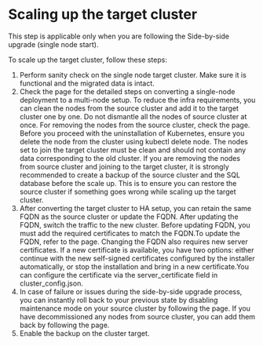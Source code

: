 ﻿# Scaling up the target cluster

This step is applicable only when you are following the Side-by-side upgrade (single node
            start).

To scale up the target cluster, follow these steps:

1. Perform sanity check on the single node target cluster. Make sure it is
                    functional and the migrated data is intact.
2. Check the 
                    page for the detailed steps on converting a single-node deployment to a
                    multi-node setup. To reduce the infra requirements, you can clean the nodes from the source cluster
                    and add it to the target cluster one by one. Do not dismantle all the nodes of
                    source cluster at once. For removing the nodes from the source cluster, check the  page.
                    Before you proceed with the uninstallation of Kubernetes, ensure you delete the
                    node from the cluster using kubectl delete node. The nodes set to join the target cluster must be clean and should not contain any
                    data corresponding to the old cluster. If you are removing the nodes from source cluster
                        and joining to the target cluster, it is strongly recommended to create a
                        backup of the source cluster and the SQL database before the scale up. This
                        is to ensure you can restore the source cluster if something goes wrong
                        while scaling up the target cluster.
3. After converting the target cluster to HA setup, you can retain the same FQDN as the source
                    cluster or update the FQDN. After updating the FQDN, switch the traffic to the
                    new cluster. Before updating FQDN, you must add the required certificates to match the
                        FQDN.To update the FQDN, refer to the 
                        page. Changing the FQDN also requires new server certificates. If a new
                            certificate is available, you have two options: either continue with the
                            new self-signed certificates configured by the installer automatically,
                            or stop the installation and bring in a new certificate.You can configure the certificate via the
                                server_certificate field in
                                cluster_config.json.
4. In case of failure or issues during the side-by-side upgrade process, you can
                instantly roll back to your previous state by disabling maintenance mode on your
                source cluster by following the  page. If you have decommissioned any nodes from source cluster, you can add them back by
                    following the  page.
5. Enable the backup on the cluster target.
